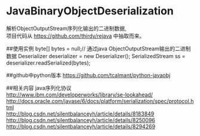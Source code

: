 # JavaBinaryObjectDeserialization
解析ObjectOutputStream序列化输出的二进制数据,  
项目代码从 https://github.com/thirdy/rejava 中抽取而来。

##使用实例
      byte[] bytes = null;// 通过java ObjectOutputStream输出的二进制数据
      Deserializer deserializer = new Deserializer();
      SerializedStream ss = deserializer.readSerialized(bytes);

##github中python版本
  https://github.com/tcalmant/python-javaobj

##相关内容
java序列化协议  
  http://www.ibm.com/developerworks/library/se-lookahead/  
  http://docs.oracle.com/javase/6/docs/platform/serialization/spec/protocol.html  
  http://blog.csdn.net/silentbalanceyh/article/details/8183849  
  http://blog.csdn.net/silentbalanceyh/article/details/8250096  
  http://blog.csdn.net/silentbalanceyh/article/details/8294269
